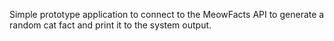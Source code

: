 Simple prototype application to connect to the MeowFacts API to generate a random cat fact and print it to the system output.
